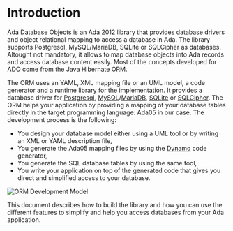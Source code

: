 # Introduction

Ada Database Objects is an Ada 2012 library that provides database drivers
and object relational mapping to access a database in Ada.
The library supports Postgresql, MySQL/MariaDB, SQLite or SQLCipher as databases.
Altought not mandatory, it allows to map database objects into Ada records and access database content easily.
Most of the concepts developed for ADO come from the Java Hibernate ORM.

The ORM uses an YAML, XML mapping file or an UML model, a code generator and a runtime library
for the implementation.  It provides a database driver for [Postgresql](https://www.postgresql.org/),
[MySQL](https://www.mysql.com/)/[MariaDB](https://www.mariadb.org), [SQLite](https://www.sqlite.org/) or
[SQLCipher](https://www.zetetic.net/sqlcipher/).  The ORM helps your
application by providing a mapping of your database tables directly in the target programming
language: Ada05 in our case.  The development process is the following:

  * You design your database model either using a UML tool or by writing an XML or YAML description file,
  * You generate the Ada05 mapping files by using the [Dynamo](https://github.com/stcarrez/dynamo) code generator,
  * You generate the SQL database tables by using the same tool,
  * You write your application on top of the generated code that gives you direct and simplified access to your database.

![ORM Development Model](images/ado-orm.png)

This document describes how to build the library and how you can use
the different features to simplify and help you access databases
from your Ada application.

